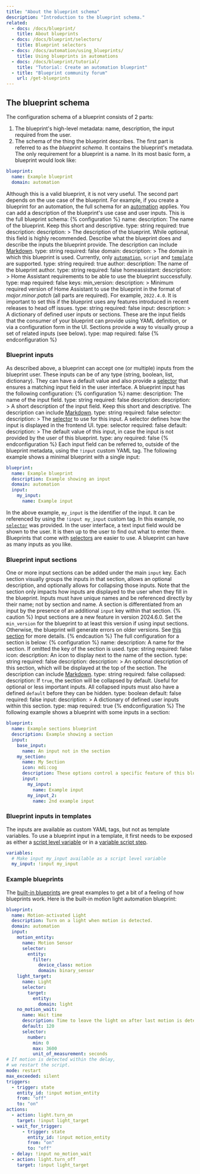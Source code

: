 ```yaml
---
title: "About the blueprint schema"
description: "Introduction to the blueprint schema."
related:
  - docs: /docs/blueprint/
    title: About blueprints
  - docs: /docs/blueprint/selectors/
    title: Blueprint selectors
  - docs: /docs/automation/using_blueprints/
    title: Using blueprints in automations
  - docs: /docs/blueprint/tutorial/
    title: "Tutorial: Create an automation blueprint"
  - title: "Blueprint community forum"
    url: /get-blueprints
---
```

## The blueprint schema
The configuration schema of a blueprint consists of 2 parts:
1. The blueprint's high-level metadata: name, description, the input required from the user.
2. The schema of the thing the blueprint describes.
The first part is referred to as the *blueprint schema*. It contains the
blueprint's metadata.
The only requirement for a blueprint is a name. In its most basic form,
a blueprint would look like:
```yaml
blueprint:
  name: Example blueprint
  domain: automation
```
Although this is a valid blueprint, it is not very useful.
The second part depends on the use case of the blueprint. For example, if you create a blueprint for an automation, the full
schema for an [automation](/docs/automation/yaml/) applies.
You can add a description of the blueprint's use case and user inputs.
This is the full blueprint schema:
{% configuration %}
name:
  description: The name of the blueprint. Keep this short and descriptive.
  type: string
  required: true
description:
  description: >
    The description of the blueprint. While optional, this field is highly
    recommended. Describe what the blueprint does and describe the inputs the blueprint provide. The description can
    include [Markdown](https://commonmark.org/help/).
  type: string
  required: false
domain:
  description: >
    The domain in which this blueprint is used. Currently, only
    [`automation`](/docs/automation/yaml/), `script` and [`template`](/integrations/template/#using-blueprints) are supported.
  type: string
  required: true
author:
  description: The name of the blueprint author.
  type: string
  required: false
homeassistant:
  description: >
    Home Assistant requirements to be able to use the blueprint successfully.
  type: map
  required: false
  keys:
    min_version:
      description: >
        Minimum required version of Home Assistant to use the blueprint in the format of
        *major*.*minor*.*patch* (all parts are required). For example, `2022.4.0`. It is
        important to set this if the blueprint uses any features introduced in recent
        releases to head off issues.
      type: string
      required: false
input:
  description: >
    A dictionary of defined user inputs or sections. These are the input fields that the
    consumer of your blueprint can provide using YAML definition, or via
    a configuration form in the UI. Sections provide a way to visually group a set of
    related inputs (see below).
  type: map
  required: false
{% endconfiguration %}
### Blueprint inputs
As described above, a blueprint can accept one (or multiple)
inputs from the blueprint user.
These inputs can be of any type (string, boolean, list, dictionary). They can have
a default value and also provide a [selector](/docs/blueprint/selectors/) that
ensures a matching input field in the user interface.
A blueprint input has the following configuration:
{% configuration %}
  name:
    description: The name of the input field.
    type: string
    required: false
  description:
    description: >
      A short description of the input field. Keep this short and descriptive.
      The description can include [Markdown](https://commonmark.org/help/).
    type: string
    required: false
  selector:
    description: >
      The [selector](/docs/blueprint/selectors/) to use for this input. A
      selector defines how the input is displayed in the frontend UI.
    type: selector
    required: false
  default:
    description: >
      The default value of this input, in case the input is not provided
      by the user of this blueprint.
    type: any
    required: false
{% endconfiguration %}
Each input field can be referred to, outside of the blueprint metadata, using
the `!input` custom YAML tag.
The following example shows a minimal blueprint with a single input:
```yaml
blueprint:
  name: Example blueprint
  description: Example showing an input
  domain: automation
  input:
    my_input:
      name: Example input
```
In the above example, `my_input` is the identifier of the input. It can be
referenced by using the `!input my_input` custom tag.
In this example, no [`selector`](/docs/blueprint/selectors/) was provided. In the user interface, a text input field would be shown to the user.
It is then up to the user to find out what to enter there. Blueprints that come with [selectors](/docs/blueprint/selectors/) are easier to use.
A blueprint can have as many inputs as you like.
### Blueprint input sections
One or more input sections can be added under the main `input` key. Each section visually groups the inputs in that section,
allows an optional description, and optionally allows for collapsing those inputs. Note that the section only impacts how
inputs are displayed to the user when they fill in the blueprint. Inputs must have unique names and be referenced directly
by their name; not by section and name.
A section is differentiated from an input by the presence of an additional `input` key within that section.
{% caution %}
Input sections are a new feature in version 2024.6.0. Set the `min_version` for the blueprint to at least this version if using input sections. Otherwise, the blueprint will generate errors on older versions. See [this section](/docs/blueprint/schema/#min_version) for more details.
{% endcaution %}
The full configuration for a section is below:
{% configuration %}
name:
  description: A name for the section. If omitted the key of the section is used.
  type: string
  required: false
icon:
  description: An icon to display next to the name of the section.
  type: string
  required: false
description:
  description: >
    An optional description of this section, which will be displayed at the top of the section.
    The description can include [Markdown](https://commonmark.org/help/).
  type: string
  required: false
collapsed:
  description: If `true`, the section will be collapsed by default. Useful for optional or less important inputs. All collapsed inputs must also have a defined `default` before they can be hidden.
  type: boolean
  default: false
  required: false
input:
  description: >
    A dictionary of defined user inputs within this section.
  type: map
  required: true
{% endconfiguration %}
The following example shows a blueprint with some inputs in a section:
```yaml
blueprint:
  name: Example sections blueprint
  description: Example showing a section
  input:
    base_input:
      name: An input not in the section
    my_section:
      name: My Section
      icon: mdi:cog
      description: These options control a specific feature of this blueprint
      input:
        my_input:
          name: Example input
        my_input_2:
          name: 2nd example input
```
### Blueprint inputs in templates
The inputs are available as custom YAML tags, but not as template variables.
To use a blueprint input in a template, it first needs to be exposed as either
a [script level variable](/integrations/script/#configuration-variables) or in
a [variable script step](/docs/scripts/#variables).
```yaml
variables:
  # Make input my_input available as a script level variable
  my_input: !input my_input
```
### Example blueprints
The [built-in blueprints][blueprint-built-in]
are great examples to get a bit of a feeling of how blueprints work.
Here is the built-in motion light automation blueprint:
```yaml
blueprint:
  name: Motion-activated Light
  description: Turn on a light when motion is detected.
  domain: automation
  input:
    motion_entity:
      name: Motion Sensor
      selector:
        entity:
          filter:
            device_class: motion
            domain: binary_sensor
    light_target:
      name: Light
      selector:
        target:
          entity:
            domain: light
    no_motion_wait:
      name: Wait time
      description: Time to leave the light on after last motion is detected.
      default: 120
      selector:
        number:
          min: 0
          max: 3600
          unit_of_measurement: seconds
# If motion is detected within the delay,
# we restart the script.
mode: restart
max_exceeded: silent
triggers:
  - trigger: state
    entity_id: !input motion_entity
    from: "off"
    to: "on"
actions:
  - action: light.turn_on
    target: !input light_target
  - wait_for_trigger:
      - trigger: state
        entity_id: !input motion_entity
        from: "on"
        to: "off"
  - delay: !input no_motion_wait
  - action: light.turn_off
    target: !input light_target
```
[blueprint-built-in]: https://github.com/home-assistant/core/tree/dev/homeassistant/components/automation/blueprints